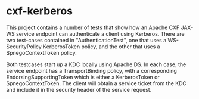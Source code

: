 cxf-kerberos
===========

This project contains a number of tests that show how an Apache CXF JAX-WS
service endpoint can authenticate a client using Kerberos. There are two 
test-cases contained in "AuthenticationTest", one that uses a WS-SecurityPolicy
KerberosToken policy, and the other that uses a SpnegoContextToken policy.

Both testcases start up a KDC locally using Apache DS. In each case, the
service endpoint has a TransportBinding policy, with a corresponding
EndorsingSupportingToken which is either a KerberosToken or SpnegoContextToken.
The client will obtain a service ticket from the KDC and include it in the
security header of the service request.

